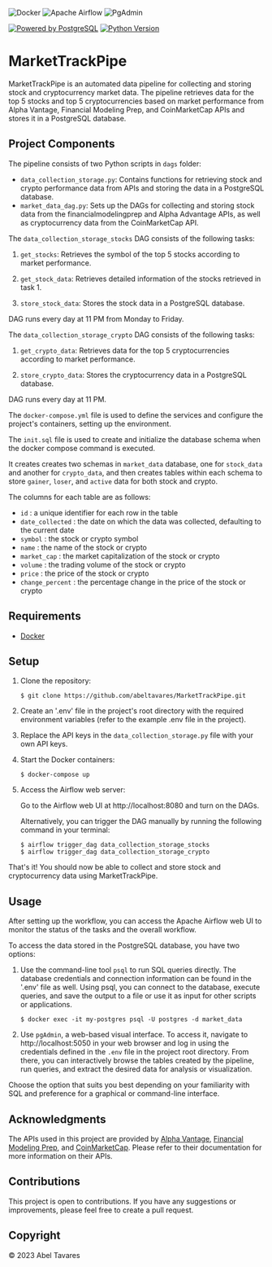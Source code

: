 ![Docker](https://img.shields.io/badge/Docker-2496ED?style=for-the-badge&logo=Docker&logoColor=white)
![Apache Airflow](https://img.shields.io/badge/Apache%20Airflow-017CEE?style=for-the-badge&logo=Apache%20Airflow&logoColor=white)
![PgAdmin](https://img.shields.io/badge/PgAdmin-4B0082?style=for-the-badge&logo=pgAdmin&logoColor=white)


[![Powered by PostgreSQL](https://img.shields.io/badge/powered%20by-PostgreSQL-blue.svg)](https://www.postgresql.org/)
[![Python Version](https://img.shields.io/badge/python-3.x-brightgreen.svg)](https://www.python.org/downloads/)


# MarketTrackPipe

MarketTrackPipe is an automated data pipeline for collecting and storing stock and cryptocurrency market data. The pipeline retrieves data for the top 5 stocks and top 5 cryptocurrencies based on market performance from Alpha Vantage, Financial Modeling Prep, and CoinMarketCap APIs and stores it in a PostgreSQL database.

## Project Components

The pipeline consists of two Python scripts in `dags` folder:

- `data_collection_storage.py`: Contains functions for retrieving stock and crypto performance data from APIs and storing the data in a PostgreSQL database.
- `market_data_dag.py`: Sets up the DAGs for collecting and storing stock data from the financialmodelingprep and Alpha Advantage APIs, as well as cryptocurrency data from the CoinMarketCap API.

The `data_collection_storage_stocks` DAG consists of the following tasks:

1. `get_stocks`: Retrieves the symbol of the top 5 stocks according to market performance.

2. `get_stock_data`: Retrieves detailed information of the stocks retrieved in task 1.

3. `store_stock_data`: Stores the stock data in a PostgreSQL database.

DAG runs every day at 11 PM from Monday to Friday.

The `data_collection_storage_crypto` DAG consists of the following tasks:

1. `get_crypto_data`: Retrieves data for the top 5 cryptocurrencies according to market performance.

2. `store_crypto_data`: Stores the cryptocurrency data in a PostgreSQL database.

DAG runs every day at 11 PM.

The `docker-compose.yml` file is used to define the services and configure the project's containers, setting up the environment.

The `init.sql` file is used to create and initialize the database schema when the docker compose command is executed.

It creates creates two schemas in `market_data` database, one for `stock_data` and another for `crypto_data`, and then creates tables within each schema to store `gainer`, `loser`, and `active` data for both stock and crypto.

The columns for each table are as follows:

- `id` : a unique identifier for each row in the table
- `date_collected` : the date on which the data was collected, defaulting to the current date
- `symbol` : the stock or crypto symbol
- `name` : the name of the stock or crypto
- `market_cap` : the market capitalization of the stock or crypto
- `volume` : the trading volume of the stock or crypto
- `price` : the price of the stock or crypto
- `change_percent` : the percentage change in the price of the stock or crypto

## Requirements

- [Docker](https://www.docker.com/get-started)


## Setup

1. Clone the repository: <br>

       $ git clone https://github.com/abeltavares/MarketTrackPipe.git

2. Create an '.env' file in the project's root directory with the required environment variables (refer to the example .env file in the project).

2. Replace the API keys in the `data_collection_storage.py` file with your own API keys.

3. Start the Docker containers:<br>

       $ docker-compose up

4. Access the Airflow web server:<br>

      Go to the Airflow web UI at http://localhost:8080 and turn on the DAGs.

      Alternatively, you can trigger the DAG manually by running the following command in your terminal:

       $ airflow trigger_dag data_collection_storage_stocks
       $ airflow trigger_dag data_collection_storage_crypto

That's it! You should now be able to collect and store stock and cryptocurrency data using MarketTrackPipe.


## Usage

After setting up the workflow, you can access the Apache Airflow web UI to monitor the status of the tasks and the overall workflow.

To access the data stored in the PostgreSQL database, you have two options:

1. Use the command-line tool `psql` to run SQL queries directly. The database credentials and connection information can be found in the '.env' file as well. Using psql, you can connect to the database, execute queries, and save the output to a file or use it as input for other scripts or applications.

       $ docker exec -it my-postgres psql -U postgres -d market_data

2. Use `pgAdmin`, a web-based visual interface. To access it, navigate to http://localhost:5050 in your web browser and log in using the credentials defined in the `.env` file in the project root directory. From there, you can interactively browse the tables created by the pipeline, run queries, and extract the desired data for analysis or visualization.

Choose the option that suits you best depending on your familiarity with SQL and preference for a graphical or command-line interface.

## Acknowledgments 

The APIs used in this project are provided by [Alpha Vantage](https://www.alphavantage.co/documentation/), [Financial Modeling Prep](https://financialmodelingprep.com/developer/docs/), and [CoinMarketCap](https://coinmarketcap.com/api/documentation/v1/). Please refer to their documentation for more information on their APIs.


## Contributions

This project is open to contributions. If you have any suggestions or improvements, please feel free to create a pull request.

## Copyright
© 2023 Abel Tavares
